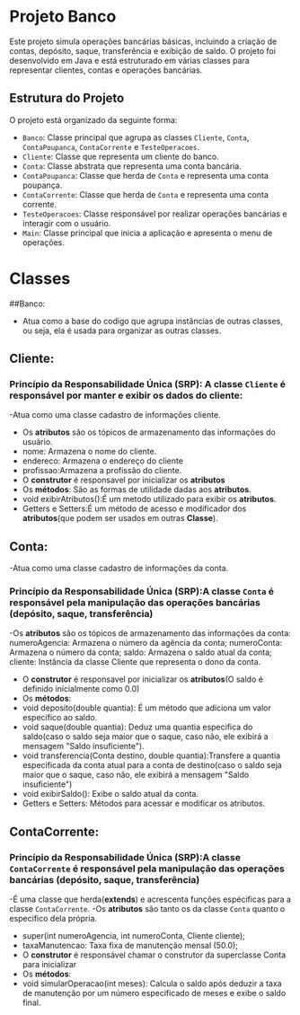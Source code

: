 # Projeto Banco

Este projeto simula operações bancárias básicas, incluindo a criação de contas, depósito, saque, transferência e exibição de saldo. O projeto foi desenvolvido em Java e está estruturado em várias classes para representar clientes, contas e operações bancárias.

## Estrutura do Projeto

O projeto está organizado da seguinte forma:

- `Banco`: Classe principal que agrupa as classes `Cliente`, `Conta`, `ContaPoupanca`, `ContaCorrente` e `TesteOperacoes`.
- `Cliente`: Classe que representa um cliente do banco.
- `Conta`: Classe abstrata que representa uma conta bancária.
- `ContaPoupanca`: Classe que herda de `Conta` e representa uma conta poupança.
- `ContaCorrente`: Classe que herda de `Conta` e representa uma conta corrente.
- `TesteOperacoes`: Classe responsável por realizar operações bancárias e interagir com o usuário.
- `Main`: Classe principal que inicia a aplicação e apresenta o menu de operações.

# Classes
##Banco:
- Atua como a base do codigo que agrupa instâncias de outras classes, ou seja, ela é usada para organizar as outras classes.

## Cliente: 
### Princípio da Responsabilidade Única (SRP): A classe `Cliente` é responsável por manter e exibir os dados do cliente:
-Atua como uma classe cadastro de informações cliente.
- Os **atributos** são os tópicos de armazenamento das informações do usuário.
-  nome: Armazena o nome do cliente.
- endereco: Armazena o endereço do cliente
- profissao:Armazena a profissão do cliente.
- O **construtor** é responsavel por inicializar  os **atributos** 
- Os **métodos**: São as formas de utilidade dadas aos **atributos**.
- void exibirAtributos():É um metodo utilizado para exibir os **atributos**.
- Getters e Setters:É um método de acesso e modificador dos **atributos**(que podem ser usados em outras **Classe**).

## Conta:
-Atua como uma classe cadastro de informações da conta.
### Princípio da Responsabilidade Única (SRP):A classe `Conta` é responsável pela manipulação das operações bancárias (depósito, saque, transferência)
-Os **atributos** são os tópicos de armazenamento das informações da conta:
numeroAgencia: Armazena o número da agência da conta;
numeroConta: Armazena o número da conta;
saldo: Armazena o saldo atual da conta;
cliente: Instância da classe Cliente que representa o dono da conta.
- O **construtor** é responsavel por inicializar  os **atributos**(O saldo é definido inicialmente como 0.0)
- Os **métodos**:
- void deposito(double quantia): É um método que adiciona um valor especifico ao saldo.
- void saque(double quantia): Deduz uma quantia especifica do saldo(caso o saldo seja maior que o saque, caso não, ele exibirá a mensagem "Saldo insuficiente").
- void transferencia(Conta destino, double quantia):Transfere a quantia especificada da conta atual para a conta de destino(caso o saldo seja maior que o saque, caso não, ele exibirá a mensagem "Saldo insuficiente")
- void exibirSaldo(): Exibe o saldo atual da conta.
- Getters e Setters: Métodos para acessar e modificar os atributos.

## ContaCorrente:
### Princípio da Responsabilidade Única (SRP):A classe `ContaCorrente` é responsável pela manipulação das operações bancárias (depósito, saque, transferência)
-É  uma classe que herda(**extends**) e acrescenta funções espécificas para a classe `ContaCorrente`.
-Os **atributos** são tanto os da classe `Conta` quanto o especifico dela própria.
- super(int numeroAgencia, int numeroConta, Cliente cliente);
- taxaManutencao: Taxa fixa de manutenção mensal (50.0);
- O **construtor** é responsável chamar o construtor da superclasse Conta para inicializar
- Os **métodos**:
- void simularOperacao(int meses): Calcula o saldo após deduzir a taxa de manutenção por um número especificado de meses e exibe o saldo final.
  

